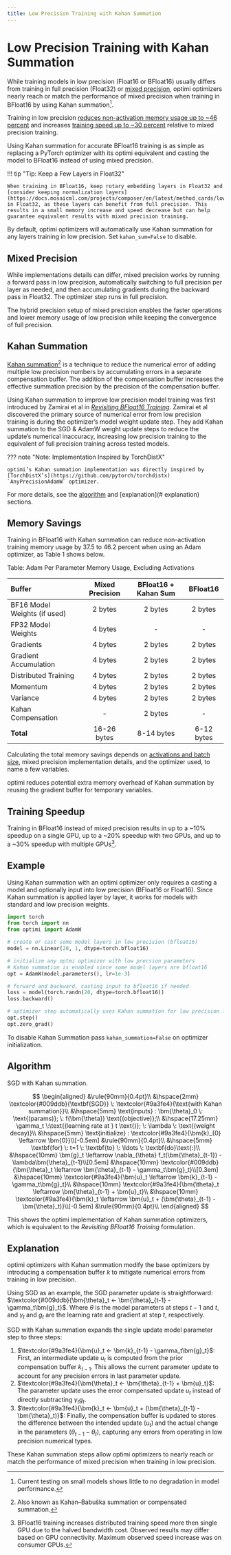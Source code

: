 ```yaml
---
title: Low Precision Training with Kahan Summation
---
```


# Low Precision Training with Kahan Summation

While training models in low precision (Float16 or BFloat16) usually differs from training in full precision (Float32) or [mixed precision](https://pytorch.org/blog/what-every-user-should-know-about-mixed-precision-training-in-pytorch), optimi optimizers nearly reach or match the performance of mixed precision when training in BFloat16 by using Kahan summation[^1].

Training in low precision [reduces non-activation memory usage up to ~46 percent](#memory-savings) and increases [training speed up to ~30 percent](#training-speedup) relative to mixed precision training.

Using Kahan summation for accurate BFloat16 training is as simple as replacing a PyTorch optimizer with its optimi equivalent and casting the model to BFloat16 instead of using mixed precision.

!!! tip "Tip: Keep a Few Layers in Float32"

    When training in BFloat16, keep rotary embedding layers in Float32 and [consider keeping normalization layers](https://docs.mosaicml.com/projects/composer/en/latest/method_cards/low_precision_layernorm.html) in Float32, as these layers can benefit from full precision. This results in a small memory increase and speed decrease but can help guarantee equivalent results with mixed precision training.

By default, optimi optimizers will automatically use Kahan summation for any layers training in low precision. Set `kahan_sum=False` to disable.

## Mixed Precision

While implementations details can differ, mixed precision works by running a forward pass in low precision, automatically switching to full precision per layer as needed, and then accumulating gradients during the backward pass in Float32. The optimizer step runs in full precision.

The hybrid precision setup of mixed precision enables the faster operations and lower memory usage of low precision while keeping the convergence of full precision.

## Kahan Summation

[Kahan summation](https://en.wikipedia.org/wiki/Kahan_summation_algorithm)[^2] is a technique to reduce the numerical error of adding multiple low precision numbers by accumulating errors in a separate compensation buffer. The addition of the compensation buffer increases the effective summation precision by the precision of the compensation buffer.

Using Kahan summation to improve low precision model training was first introduced by Zamirai et al in [*Revisiting BFloat16 Training*](https://arxiv.org/abs/2010.06192). Zamirai et al discovered the primary source of numerical error from low precision training is during the optimizer’s model weight update step. They add Kahan summation to the SGD & AdamW weight update steps to reduce the update’s numerical inaccuracy, increasing low precision training to the equivalent of full precision training across tested models.

??? note "Note: Implementation Inspired by TorchDistX"

    optimi’s Kahan summation implementation was directly inspired by [TorchDistX’s](https://github.com/pytorch/torchdistx) `AnyPrecisionAdamW` optimizer.

For more details, see the [algorithm](#algorithm) and [explanation](# explanation) sections.

## Memory Savings

Training in BFloat16 with Kahan summation can reduce non-activation training memory usage by 37.5 to 46.2 percent when using an Adam optimizer, as Table 1 shows below.

Table: Adam Per Parameter Memory Usage, Excluding Activations

| Buffer | Mixed Precision | BFloat16 + Kahan Sum | BFloat16 |
|:----|:---:|:---:|:---:|
| BF16 Model Weights (if used) | 2 bytes | 2 bytes | 2 bytes |
| FP32 Model Weights | 4 bytes  | - | - |
| Gradients | 4 bytes | 2 bytes | 2 bytes |
| Gradient Accumulation | 4 bytes | 2 bytes | 2 bytes |
| Distributed Training | 4 bytes | 2 bytes | 2 bytes |
| Momentum  | 4 bytes | 2 bytes | 2 bytes |
| Variance  | 4 bytes | 2 bytes | 2 bytes |
| Kahan Compensation | - | 2 bytes | - |
| **Total**  | 16-26 bytes | 8-14 bytes | 6-12 bytes |

Calculating the total memory savings depends on [activations and batch size](https://blog.eleuther.ai/transformer-math/#activations-and-batch-size), mixed precision implementation details, and the optimizer used, to name a few variables.

optimi reduces potential extra memory overhead of Kahan summation by reusing the gradient buffer for temporary variables.

## Training Speedup

Training in BFloat16 instead of mixed precision results in up to a ~10% speedup on a single GPU, up to a ~20% speedup with two GPUs, and up to a ~30% speedup with multiple GPUs[^3].

## Example

Using Kahan summation with an optimi optimizer only requires a casting a model and optionally input into low precision (BFloat16 or Float16). Since Kahan summation is applied layer by layer, it works for models with standard and low precision weights.

```python
import torch
from torch import nn
from optimi import AdamW

# create or cast some model layers in low precision (bfloat16)
model = nn.Linear(20, 1, dtype=torch.bfloat16)

# initialize any optmi optimizer with low precsion parameters
# Kahan summation is enabled since some model layers are bfloat16
opt = AdamW(model.parameters(), lr=1e-3)

# forward and backward, casting input to bfloat16 if needed
loss = model(torch.randn(20, dtype=torch.bfloat16))
loss.backward()

# optimizer step automatically uses Kahan summation for low precision layers
opt.step()
opt.zero_grad()
```

To disable Kahan Summation pass `kahan_summation=False` on optimizer initialization.

## Algorithm

SGD with Kahan summation.

$$
\begin{aligned}
    &\rule{90mm}{0.4pt}\\
    &\hspace{2mm} \textcolor{#009ddb}{\textbf{SGD}} \: \textcolor{#9a3fe4}{\text{with Kahan summation}}\\
    &\hspace{5mm} \text{inputs} : \bm{\theta}_0 \: \text{(params)}; \: f(\bm{\theta}) \text{(objective)};\\
    &\hspace{17.25mm} \gamma_t \:\text{(learning rate at } t \text{)}; \: \lambda \: \text{(weight decay)}\\
    &\hspace{5mm} \text{initialize} : \textcolor{#9a3fe4}{\bm{k}_{0} \leftarrow \bm{0}}\\[-0.5em]
    &\rule{90mm}{0.4pt}\\
    &\hspace{5mm} \textbf{for} \: t=1 \: \textbf{to} \: \ldots \: \textbf{do}\text{:}\\
        &\hspace{10mm} \bm{g}_t \leftarrow \nabla_{\theta} f_t(\bm{\theta}_{t-1}) - \lambda\bm{\theta}_{t-1}\\[0.5em]
        &\hspace{10mm} \textcolor{#009ddb}{\bm{\theta}_t \leftarrow \bm{\theta}_{t-1} - \gamma_t\bm{g}_t}\\[0.3em]
        &\hspace{10mm} \textcolor{#9a3fe4}{\bm{u}_t \leftarrow \bm{k}_{t-1} - \gamma_t\bm{g}_t}\\
        &\hspace{10mm} \textcolor{#9a3fe4}{\bm{\theta}_t \leftarrow \bm{\theta}_{t-1} + \bm{u}_t}\\
        &\hspace{10mm} \textcolor{#9a3fe4}{\bm{k}_t \leftarrow \bm{u}_t + (\bm{\theta}_{t-1} - \bm{\theta}_t)}\\[-0.5em]
    &\rule{90mm}{0.4pt}\\
\end{aligned}
$$

This shows the optimi implementation of Kahan summation optimizers, which is equivalent to the *Revisiting BFloat16 Training* formulation.

## Explanation

optimi optimizers with Kahan summation modify the base optimizers by introducing a compensation buffer $k$ to mitigate numerical errors from training in low precision.

Using SGD as an example, the SGD parameter update is straightforward: $\textcolor{#009ddb}{\bm{\theta}_t ← \bm{\theta}_{t-1} - \gamma_t\bm{g}_t}$. Where $\theta$ is the model parameters at steps $t-1$ and $t$, and $\gamma_t$ and $g_t$ are the learning rate and gradient at step $t$, respectively.

SGD with Kahan summation expands the single update model parameter step to three steps:

1. $\textcolor{#9a3fe4}{\bm{u}_t ← \bm{k}_{t-1} - \gamma_t\bm{g}_t}$: First, an intermediate update $u_t$ is computed from the prior compensation buffer $k_{t-1}$. This allows the current parameter update to account for any precision errors in last parameter update.
2. $\textcolor{#9a3fe4}{\bm{\theta}_t ← \bm{\theta}_{t-1} + \bm{u}_t}$: The parameter update uses the error compensated update $u_t$ instead of directly subtracting $\gamma_t g_t$.
3. $\textcolor{#9a3fe4}{\bm{k}_t ← \bm{u}_t + (\bm{\theta}_{t-1} - \bm{\theta}_t)}$: Finally, the compensation buffer is updated to stores the difference between the intended update ($u_t$) and the actual change in the parameters $(\theta_{t-1} - \theta_t)$, capturing any errors from operating in low precision numerical types.

These Kahan summation steps allow optimi optimizers to nearly reach or match the performance of mixed precision when training in low precision.

[^1]: Current testing on small models shows little to no degradation in model performance.

[^2]: Also known as Kahan–Babuška summation or compensated summation.

[^3]: BFloat16 training increases distributed training speed more then single GPU due to the halved bandwidth cost. Observed results may differ based on GPU connectivity. Maximum observed speed increase was on consumer GPUs.